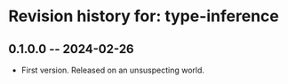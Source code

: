 # Revision history for: type-inference

## 0.1.0.0 -- 2024-02-26

* First version. Released on an unsuspecting world.

